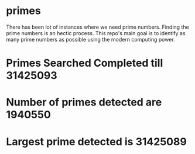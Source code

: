 # primes
There has been lot of instances where we need prime numbers. Finding the prime numbers is an hectic process. This repo's main goal is to identify as many prime numbers as possible using the modern computing power.

# Primes Searched Completed till 31425093
# Number of primes detected are 1940550
# Largest prime detected is 31425089
